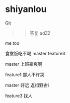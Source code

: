 # shiyanlou
Git
>> 答复
adZZ

me too


食堂饭吃不喝 master feature3


master 上班豪爽啊

feature1 鄙人不许哭

master 好远     返祖野古i


feature3 找人